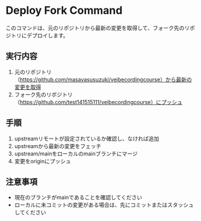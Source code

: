 # Deploy Fork Command

このコマンドは、元のリポジトリから最新の変更を取得して、フォーク先のリポジトリにデプロイします。

## 実行内容

1. 元のリポジトリ（https://github.com/masayasusuzuki/veibecordingcourse）から最新の変更を取得
2. フォーク先のリポジトリ（https://github.com/test141515111/veibecordingcourse）にプッシュ

## 手順

1. upstreamリモートが設定されているか確認し、なければ追加
2. upstreamから最新の変更をフェッチ
3. upstream/mainをローカルのmainブランチにマージ
4. 変更をoriginにプッシュ

## 注意事項
- 現在のブランチがmainであることを確認してください
- ローカルに未コミットの変更がある場合は、先にコミットまたはスタッシュしてください
